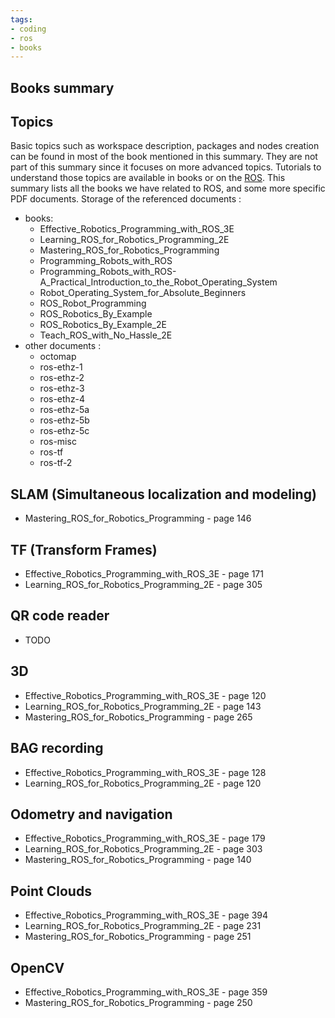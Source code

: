 ```yaml
---
tags:
- coding
- ros
- books
---
```

## Books summary
## Topics

Basic topics such as workspace description, packages and nodes creation can be found in most of the book mentioned in this summary. They are not part of this summary since it focuses on more advanced topics. Tutorials to understand those topics are available in books or on the [ROS](https://ros.org/).
This summary lists all the books we have related to ROS, and some more specific PDF documents. Storage of the referenced documents :

- books:
  - Effective_Robotics_Programming_with_ROS_3E
  - Learning_ROS_for_Robotics_Programming_2E
  - Mastering_ROS_for_Robotics_Programming
  - Programming_Robots_with_ROS
  - Programming_Robots_with_ROS-A_Practical_Introduction_to_the_Robot_Operating_System
  - Robot_Operating_System_for_Absolute_Beginners
  - ROS_Robot_Programming
  - ROS_Robotics_By_Example
  - ROS_Robotics_By_Example_2E
  - Teach_ROS_with_No_Hassle_2E
- other documents :
  - octomap
  - ros-ethz-1
  - ros-ethz-2
  - ros-ethz-3
  - ros-ethz-4
  - ros-ethz-5a
  - ros-ethz-5b
  - ros-ethz-5c
  - ros-misc
  - ros-tf
  - ros-tf-2

## SLAM (Simultaneous localization and modeling)

- Mastering_ROS_for_Robotics_Programming - page 146

## TF (Transform Frames)

- Effective_Robotics_Programming_with_ROS_3E - page 171
- Learning_ROS_for_Robotics_Programming_2E - page 305

## QR code reader

-   TODO

## 3D

- Effective_Robotics_Programming_with_ROS_3E - page 120
- Learning_ROS_for_Robotics_Programming_2E - page 143
- Mastering_ROS_for_Robotics_Programming - page 265

## BAG recording

- Effective_Robotics_Programming_with_ROS_3E - page 128
- Learning_ROS_for_Robotics_Programming_2E - page 120

## Odometry and navigation

- Effective_Robotics_Programming_with_ROS_3E - page 179
- Learning_ROS_for_Robotics_Programming_2E - page 303
- Mastering_ROS_for_Robotics_Programming - page 140

## Point Clouds

- Effective_Robotics_Programming_with_ROS_3E - page 394
- Learning_ROS_for_Robotics_Programming_2E - page 231
- Mastering_ROS_for_Robotics_Programming - page 251

## OpenCV

- Effective_Robotics_Programming_with_ROS_3E - page 359
- Mastering_ROS_for_Robotics_Programming - page 250
